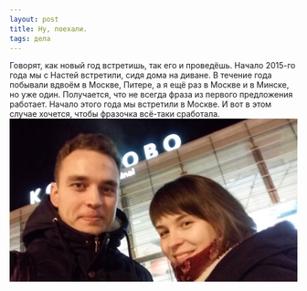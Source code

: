 ```yaml
---
layout: post
title: Ну, поехали.
tags: дела
---
```


Говорят, как новый год встретишь, так его и проведёшь. Начало 2015-го года мы с Настей встретили, сидя дома на диване. В течение года побывали вдвоём в Москве, Питере, а я ещё раз в Москве и в Минске, но уже один. Получается, что не всегда фраза из первого предложения работает. Начало этого года мы встретили в Москве. И вот в этом случае хочется, чтобы фразочка всё-таки сработала.
![Такие дела](/images/tumblr.jpg#right)

